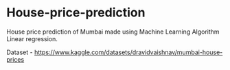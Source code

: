 # House-price-prediction
House price prediction of Mumbai made using Machine Learning Algorithm Linear regression.

Dataset - https://www.kaggle.com/datasets/dravidvaishnav/mumbai-house-prices
